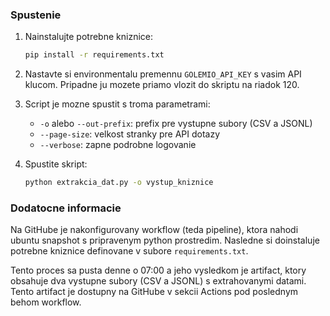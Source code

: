 ### Spustenie

1. Nainstalujte potrebne kniznice:
    ```bash
    pip install -r requirements.txt
    ```

2. Nastavte si environmentalu premennu `GOLEMIO_API_KEY` s vasim API klucom. Pripadne ju mozete priamo vlozit do skriptu na riadok 120.

3. Script je mozne spustit s troma parametrami:
    - `-o` alebo `--out-prefix`: prefix pre vystupne subory (CSV a JSONL)
    - `--page-size`: velkost stranky pre API dotazy
    - `--verbose`: zapne podrobne logovanie

4. Spustite skript:
    ```bash
    python extrakcia_dat.py -o vystup_kniznice
    ```


### Dodatocne informacie

Na GitHube je nakonfigurovany workflow (teda pipeline), ktora nahodi ubuntu snapshot s pripravenym python prostredim. Nasledne si doinstaluje potrebne kniznice definovane v subore `requirements.txt`.

Tento proces sa pusta denne o 07:00 a jeho vysledkom je artifact, ktory obsahuje dva vystupne subory (CSV a JSONL) s extrahovanymi datami. Tento artifact je dostupny na GitHube v sekcii Actions pod poslednym behom workflow.